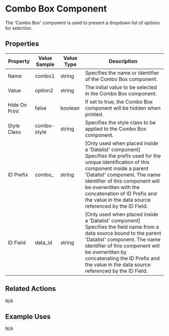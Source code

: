 # Combo Box Component

The 'Combo Box' component is used to present a dropdown list of options for selection.

## Properties

| Property       | Value Sample | Value Type | Description                                                                     |
|----------------|--------------|------------|---------------------------------------------------------------------------------|
| Name           | combo1       | string     | Specifies the name or identifier of the Combo Box component.                     |
| Value          | option2      | string     | The initial value to be selected in the Combo Box component.                     |
| Hide On Print  | false        | boolean    | If set to true, the Combo Box component will be hidden when printed.             |
| Style Class    | combo-style  | string     | Specifies the style class to be applied to the Combo Box component.              |
| ID Prefix      | combo_       | string     | [Only used when placed inside a 'Datalist' component] Specifies the prefix used for the unique identification of this component inside a parent 'Datalist' component. The name identifier of this component will be overwritten with the concatenation of ID Prefix and the value in the data source referenced by the ID Field.   |
| ID Field       | data_id      | string     | [Only used when placed inside a 'Datalist' component] Specifies the field name from a data source bound to the parent 'Datalist' component. The name identifier of this component will be overwritten by concatenating the ID Prefix and the value in the data source referenced by the ID Field. |

## Related Actions

N/A

## Example Uses

N/A
